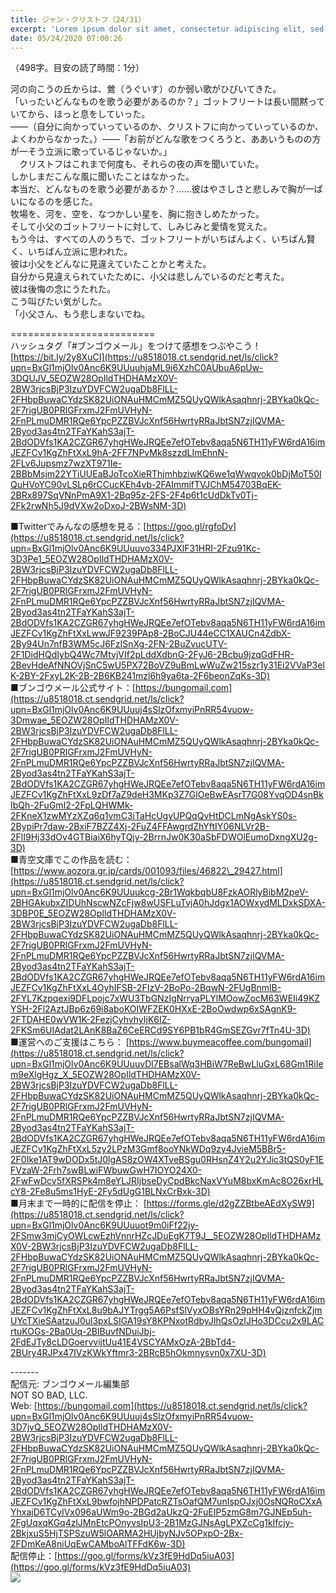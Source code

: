 ```yaml
---
title: ジャン・クリストフ（24/31）
excerpt: 'Lorem ipsum dolor sit amet, consectetur adipiscing elit, sed do eiusmod tempor incididunt ut labore et dolore magna aliqua. Praesent elementum facilisis leo vel fringilla est ullamcorper eget. At imperdiet dui accumsan sit amet nulla facilisi morbi tempus.'
date: 05/24/2020 07:00:26
---
```


（498字。目安の読了時間：1分）  
  
河の向こうの丘からは、鶯（うぐいす）のか弱い歌がひびいてきた。  
「いったいどんなものを歌う必要があるのか？」ゴットフリートは長い間黙っていてから、ほっと息をしていった。  
――（自分に向かっていっているのか、クリストフに向かっていっているのか、よくわからなかった。）――「お前がどんな歌をつくろうと、ああいうものの方が一そう立派に歌っているじゃないか。」  
　クリストフはこれまで何度も、それらの夜の声を聞いていた。  
しかしまだこんな風に聞いたことはなかった。  
本当だ、どんなものを歌う必要があるか？……彼はやさしさと悲しみで胸が一ぱいになるのを感じた。  
牧場を、河を、空を、なつかしい星を、胸に抱きしめたかった。  
そして小父のゴットフリートに対して、しみじみと愛情を覚えた。  
もう今は、すべての人のうちで、ゴットフリートがいちばんよく、いちばん賢く、いちばん立派に思われた。  
彼は小父をどんなに見違えていたことかと考えた。  
自分から見違えられていたために、小父は悲しんでいるのだと考えた。  
彼は後悔の念にうたれた。  
こう叫びたい気がした。  
「小父さん、もう悲しまないでね。  
  
\=========================  
ハッシュタグ「#ブンゴウメール」をつけて感想をつぶやこう！　  
[https://bit.ly/2y8XuCI](https://u8518018.ct.sendgrid.net/ls/click?upn=BxGl1mjOlv0Anc6K9UUuuhjaML9i6XzhC0AUbuA6pUw-3DQUJV_5EOZW28OpIldTHDHAMzX0V-2BW3rjcsBjP3IzuYDVFCW2ugaDb8FlLL-2FHbpBuwaCYdzSK82UiONAuHMCmMZ5QUyQWlkAsaqhnrj-2BYka0kQc-2F7rigUB0PRlGFrxmJ2FmUVHyN-2FnPLmuDMR1RQe6YpcPZZBVJcXnf56HwrtyRRaJbtSN7zjIQVMA-2Byod3as4tn2TFaYKahS3ajT-2BdODVfs1KA2CZGR67yhgHWeJRQEe7efOTebv8aqa5N6TH11yFW6rdA16imJEZFCv1KgZhFtXxL9hA-2FF7NPvMk8szzdLImEhnN-2FLv6Jupsmz7wzXT971Ie-2BBbMsjm22YTiUUEaBJoTcoXieRThjmhbziwKQ6we1qWwqvok0bDjMoT50IQuHVoYC90vLSLp6rCCucKEh4vb-2FAImmifTVJChM54703BqEK-2BRx897SqVNnPmA9X1-2Bq95z-2FS-2F4p6t1cUdDkTv0Tj-2Fk2rwNh5J9dVXw2oDxoJ-2BWsNM-3D)  
  
■Twitterでみんなの感想を見る：[https://goo.gl/rgfoDv](https://u8518018.ct.sendgrid.net/ls/click?upn=BxGl1mjOlv0Anc6K9UUuuvo334PJXlF31HRI-2Fzu91Kc-3D3Pe1_5EOZW28OpIldTHDHAMzX0V-2BW3rjcsBjP3IzuYDVFCW2ugaDb8FlLL-2FHbpBuwaCYdzSK82UiONAuHMCmMZ5QUyQWlkAsaqhnrj-2BYka0kQc-2F7rigUB0PRlGFrxmJ2FmUVHyN-2FnPLmuDMR1RQe6YpcPZZBVJcXnf56HwrtyRRaJbtSN7zjIQVMA-2Byod3as4tn2TFaYKahS3ajT-2BdODVfs1KA2CZGR67yhgHWeJRQEe7efOTebv8aqa5N6TH11yFW6rdA16imJEZFCv1KgZhFtXxLwwJF9239PAp8-2BoCJU44eCC1XAUCn4ZdbX-2By94Un7nfB3WM5cJ6FzISnXg-2FN-2BuZvucUTV-2F1DidHQdIybQ4Wc7MtvjVIf2pLddXdbnG-2FyJ6-2Bcbu9jzqGdFHR-2BevHdeAfNNOVjSnC5wU5PX72BoVZ9uBmLwWuZw215szr1y31Ei2VVaP3elK-2BY-2FxyL2K-2B-2B6KB241mzl6h9ya6ta-2F6beonZqKs-3D)  
■ブンゴウメール公式サイト：[https://bungomail.com](https://u8518018.ct.sendgrid.net/ls/click?upn=BxGl1mjOlv0Anc6K9UUuuj4sSlzOfxmyiPnRR54vuow-3Dmwae_5EOZW28OpIldTHDHAMzX0V-2BW3rjcsBjP3IzuYDVFCW2ugaDb8FlLL-2FHbpBuwaCYdzSK82UiONAuHMCmMZ5QUyQWlkAsaqhnrj-2BYka0kQc-2F7rigUB0PRlGFrxmJ2FmUVHyN-2FnPLmuDMR1RQe6YpcPZZBVJcXnf56HwrtyRRaJbtSN7zjIQVMA-2Byod3as4tn2TFaYKahS3ajT-2BdODVfs1KA2CZGR67yhgHWeJRQEe7efOTebv8aqa5N6TH11yFW6rdA16imJEZFCv1KgZhFtXxL9zDf7aZ9deH3MKp3Z7GlOeBwEAsrT7G08YvqOD4snBkIbQh-2FuGmI2-2FpLQHWMk-2FKneX1zwMYzXZq6q1vmC3iTaHcUgyUPQqQvHtDCLmNgAskYS0s-2BypiPr7daw-2BxiF7BZZ4Xj-2FuZ4FFAwgrdZhYftIY06NLVr2B-2FlI9Hj33dOv4GTBiaiX6hyTQjy-2BrrnJw0K30aSbFDWOlEumoDxngXU2g-3D)  
■青空文庫でこの作品を読む：[https://www.aozora.gr.jp/cards/001093/files/46822\_29427.html](https://u8518018.ct.sendgrid.net/ls/click?upn=BxGl1mjOlv0Anc6K9UUuukcg-2Br1WqkbqbU8FzkAORlyBibM2peV-2BHGAkubxZIDUhNscwNZcFjw8wUSFLuTvjA0hJdgx1AOWxydMLDxkSDXA-3DBP0E_5EOZW28OpIldTHDHAMzX0V-2BW3rjcsBjP3IzuYDVFCW2ugaDb8FlLL-2FHbpBuwaCYdzSK82UiONAuHMCmMZ5QUyQWlkAsaqhnrj-2BYka0kQc-2F7rigUB0PRlGFrxmJ2FmUVHyN-2FnPLmuDMR1RQe6YpcPZZBVJcXnf56HwrtyRRaJbtSN7zjIQVMA-2Byod3as4tn2TFaYKahS3ajT-2BdODVfs1KA2CZGR67yhgHWeJRQEe7efOTebv8aqa5N6TH11yFW6rdA16imJEZFCv1KgZhFtXxL4OyhIFSB-2FIzV-2BoPo-2BqwN-2FUgBnmlB-2FYL7Kzpqexi9DFLpojc7xWU3TbGNzIgNrryaPLYlMOowZocM63WEIi49KZYSH-2Fl2AztJBp6z69i8aboKOIWFZEK0HXxE-2BoOwdwp6xSAgnK9-2FTDAHE0wVW1K-2FezjCyhvhyIjK6IZ-2FKSm6UIAdat2LAnK8BaZ6CeERCd9SY6PB1bR4GmSEZGvr7fTn4U-3D)  
■運営へのご支援はこちら： [https://www.buymeacoffee.com/bungomail](https://u8518018.ct.sendgrid.net/ls/click?upn=BxGl1mjOlv0Anc6K9UUuuvDl7EBsalWq3HBiW7ReBwLluGxL68Gm1RiIem9eXlgHgz_X_5EOZW28OpIldTHDHAMzX0V-2BW3rjcsBjP3IzuYDVFCW2ugaDb8FlLL-2FHbpBuwaCYdzSK82UiONAuHMCmMZ5QUyQWlkAsaqhnrj-2BYka0kQc-2F7rigUB0PRlGFrxmJ2FmUVHyN-2FnPLmuDMR1RQe6YpcPZZBVJcXnf56HwrtyRRaJbtSN7zjIQVMA-2Byod3as4tn2TFaYKahS3ajT-2BdODVfs1KA2CZGR67yhgHWeJRQEe7efOTebv8aqa5N6TH11yFW6rdA16imJEZFCv1KgZhFtXxL5zy2LPzM3Gmf8ooYNkWDq9zy4JvieM5BBr5-2F0Ike1AT9wDODx5tJ0lgAS8zOW4XTveBSgu0RHsnZ4Y2u2YJic3tQS0yF1EFVzaW-2Frh7swBLwiFWbuwGwH7IOYO24X0-2FwFwDcv5fXRSPk4m8eYLJRIjbseDyCpdBkcNaxVYuM8bxKmAc8O26xrHLcY8-2Fe8u5ms1HyE-2Fy5dUgG1BLNxCrBxk-3D)  
■月末まで一時的に配信を停止： [https://forms.gle/d2gZZBtbeAEdXySW9](https://u8518018.ct.sendgrid.net/ls/click?upn=BxGl1mjOlv0Anc6K9UUuuot9m0iFf22jy-2FSmw3mjCyOWLcwEzhVnnrHZcJDuEgK7T9J__5EOZW28OpIldTHDHAMzX0V-2BW3rjcsBjP3IzuYDVFCW2ugaDb8FlLL-2FHbpBuwaCYdzSK82UiONAuHMCmMZ5QUyQWlkAsaqhnrj-2BYka0kQc-2F7rigUB0PRlGFrxmJ2FmUVHyN-2FnPLmuDMR1RQe6YpcPZZBVJcXnf56HwrtyRRaJbtSN7zjIQVMA-2Byod3as4tn2TFaYKahS3ajT-2BdODVfs1KA2CZGR67yhgHWeJRQEe7efOTebv8aqa5N6TH11yFW6rdA16imJEZFCv1KgZhFtXxL8u9bAJYTrgg5A6PsfSlVyxOBsYRn29pHH4vQjznfckZjmUYcTXieSAatzuJ0ul3pxLSIGA19sY8KPNxotRdbyJIhQsOzIJHo3DCcu2x9LACrtuKOGs-2Ba0Uq-2BIBuvfNDuiJbj-2FdEJTy8cLDGoervvijtUu41E4VSCYAMxOzA-2BbTd4-2BUry4RJPx47IVzKWkYftmr3-2BRcB5hOkmnysvn0x7XU-3D)  
  
\-------  
配信元: ブンゴウメール編集部  
NOT SO BAD, LLC.  
Web: [https://bungomail.com](https://u8518018.ct.sendgrid.net/ls/click?upn=BxGl1mjOlv0Anc6K9UUuuj4sSlzOfxmyiPnRR54vuow-3D7jvQ_5EOZW28OpIldTHDHAMzX0V-2BW3rjcsBjP3IzuYDVFCW2ugaDb8FlLL-2FHbpBuwaCYdzSK82UiONAuHMCmMZ5QUyQWlkAsaqhnrj-2BYka0kQc-2F7rigUB0PRlGFrxmJ2FmUVHyN-2FnPLmuDMR1RQe6YpcPZZBVJcXnf56HwrtyRRaJbtSN7zjIQVMA-2Byod3as4tn2TFaYKahS3ajT-2BdODVfs1KA2CZGR67yhgHWeJRQEe7efOTebv8aqa5N6TH11yFW6rdA16imJEZFCv1KgZhFtXxL9bwfojhNPDPatcRZTsOafQM7unIspOJxj0OsNQRoCXxAYhxajD6TCylVx096aUWm9o-2BGd2aUkzQ-2FuEIP5zmG8m7GJNEp5uh-2FgUqxqKGq4zlJMnEtcPOnyvsIpU3-2B1MzGJNsAgLPXZcCg1kIfcjy-2BkjxuS5HjTSPSzuW5lOARMA2HUjbyNJv5OPxpO-2Bx-2FDmKeA8niUqEwCAMboAlTFFdK6w-3D)  
配信停止：[https://goo.gl/forms/kVz3fE9HdDq5iuA03](https://goo.gl/forms/kVz3fE9HdDq5iuA03)  
![](https://u8518018.ct.sendgrid.net/wf/open?upn=ypZaqTjaYrwJSsa-2BLe7H7RcvxSux8rtM6dMtnptkxLQMLiJbmQ03whDMSt9-2BvxM-2BKE6ujadHWCHS-2FYDUUXrKB1ko48yvbyCc0cRihB-2Fp5Bay9wjnwFFFSOMUGZ1XsQFLK8tuHQBFLXFSkOiVMoxZU-2Fr7ggahWDl7qXF5CsQvy-2FL3jxY-2BJzs9ximxcEvWzBfBEdqhduRzXft0yq-2BSVBqdGN-2B34Zp2kPRZv-2BPo7jR1NzFu-2B12wnHBbLpHHlTW8mIyp8NVbrefynUuPEYFRquuiwPY9B6OBNRHUSzLvKdVXqe7h0XFhknyWAu3gvz-2FLSwSteKA8rEUtcQugsdrAUgbVAZb8nr-2BpzLzalpAgr7IUc1wEtLrXbLluv27IlKnz1TI6TQbBH4EMf4pS86SQ0IoE7JW4MDQnN4ouk5GrY-2Fm7Qd-2Fvj2-2F3JCmQ1waQn0T8iqyxALS-2B3x5XJbWtRs2iadh03eVk0YphVsTCrR9k6gRX3X8-3D)